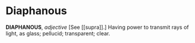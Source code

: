 # Diaphanous

**DIAPHANOUS**, _adjective_ \[See [[supra]].\] Having power to transmit rays of light, as glass; pellucid; transparent; clear.